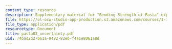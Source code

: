 ```yaml
---
content_type: resource
description: Supplementary material for "Bending Strength of Pasta" experiment
file: https://ol-ocw-studio-app-production.s3.amazonaws.com/courses/1-105-solid-mechanics-laboratory-fall-2003/74bad2d2b61a948282ebf4a1e8061a8d_pasta03_uncertainty.pdf
file_type: application/pdf
resourcetype: Document
title: pasta03_uncertainty.pdf
uid: 74bad2d2-b61a-9482-82eb-f4a1e8061a8d
---
```

